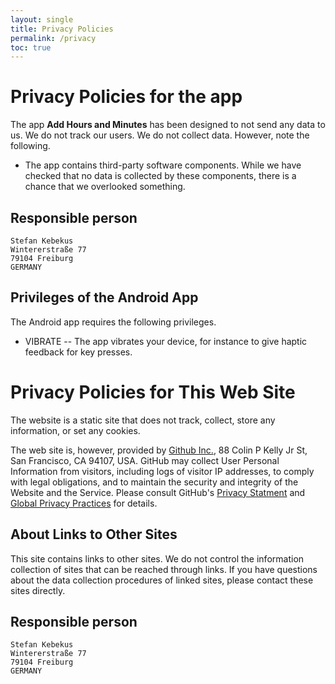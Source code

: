 ```yaml
---
layout: single
title: Privacy Policies
permalink: /privacy
toc: true
---
```


# Privacy Policies for the app

The app **Add Hours and Minutes** has been designed to not send any data to us. We do not track our users. We do not collect data. However, note the following.

- The app contains third-party software components.  While we have checked that no data is collected by these components, there is a chance that we overlooked something.

## Responsible person

```
Stefan Kebekus
Wintererstraße 77
79104 Freiburg
GERMANY
```


## Privileges of the Android App

The Android app requires the following privileges.

- VIBRATE -- The app vibrates your device, for instance to give haptic feedback for key presses.


# Privacy Policies for This Web Site

The website is a static site that does not track, collect, store any information, or set any cookies.  

The web site is, however, provided by [Github Inc.](https://github.com/), 88 Colin P Kelly Jr St, San Francisco, CA 94107, USA.  GitHub may collect User Personal Information from visitors, including logs of visitor IP addresses, to comply with legal obligations, and to maintain the security and integrity of the Website and the Service.  Please consult GitHub's [Privacy Statment](https://help.github.com/en/github/site-policy/github-privacy-statement#github-pages) and [Global Privacy Practices](https://help.github.com/en/github/site-policy/global-privacy-practices) for details.

## About Links to Other Sites

This site contains links to other sites. We do not control the information collection of sites that can be reached through links. If you have questions about the data collection procedures of linked sites, please contact these sites directly.

## Responsible person

```
Stefan Kebekus
Wintererstraße 77
79104 Freiburg
GERMANY
```
